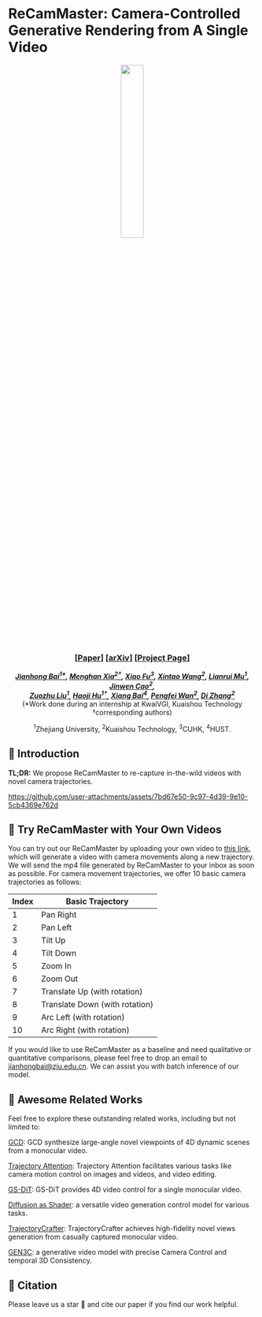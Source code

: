 # ReCamMaster: Camera-Controlled Generative Rendering from A Single Video

<div align="center">
<div align="center" style="margin-top: 0px; margin-bottom: 0px;">
<img src=https://github.com/user-attachments/assets/81ccf80e-f4b6-4a3d-b47a-e9c2ce14e34f width="30%"/>
</div>

### [<a href="https://drive.google.com/file/d/1UiJ8Yaf_GxvWvVZEmv9YaUDkKK8EaHQk/view?usp=sharing" target="_blank">Paper</a>] [<a href="https://arxiv.org/" target="_blank">arXiv</a>] [<a href="https://jianhongbai.github.io/ReCamMaster/" target="_blank">Project Page</a>]
_**[Jianhong Bai<sup>1*</sup>](https://jianhongbai.github.io/), [Menghan Xia<sup>2†</sup>](https://menghanxia.github.io/), [Xiao Fu<sup>3</sup>](https://fuxiao0719.github.io/), [Xintao Wang<sup>2</sup>](https://xinntao.github.io/), [Lianrui Mu<sup>1</sup>](https://scholar.google.com/citations?user=dCik-2YAAAAJ&hl=en), [Jinwen Cao<sup>2</sup>](https://openreview.net/profile?id=~Jinwen_Cao1), <br>[Zuozhu Liu<sup>1</sup>](https://person.zju.edu.cn/en/lzz), [Haoji Hu<sup>1†</sup>](https://person.zju.edu.cn/en/huhaoji), [Xiang Bai<sup>4</sup>](https://scholar.google.com/citations?user=UeltiQ4AAAAJ&hl=en), [Pengfei Wan<sup>2</sup>](https://scholar.google.com/citations?user=P6MraaYAAAAJ&hl=en), [Di Zhang<sup>2</sup>](https://openreview.net/profile?id=~Di_ZHANG3)**_
<br>
(*Work done during an internship at KwaiVGI, Kuaishou Technology †corresponding authors)

<sup>1</sup>Zhejiang University, <sup>2</sup>Kuaishou Technology, <sup>3</sup>CUHK, <sup>4</sup>HUST.

</div>

## 📖 Introduction

**TL;DR:** We propose ReCamMaster to re-capture in-the-wild videos with novel camera trajectories.  <br>

https://github.com/user-attachments/assets/7bd67e50-9c97-4d39-9e10-5cb4369e762d


## 🚀 Try ReCamMaster with Your Own Videos

You can try out our ReCamMaster by uploading your own video to [this link](https://docs.google.com/forms/d/e/1FAIpQLSezOzGPbm8JMXQDq6EINiDf6iXn7rV4ozj6KcbQCSAzE8Vsnw/viewform?usp=dialog), which will generate a video with camera movements along a new trajectory. We will send the mp4 file generated by ReCamMaster to your inbox as soon as possible. For camera movement trajectories, we offer 10 basic camera trajectories as follows:

| Index       | Basic Trajectory                  |
|-------------------|-----------------------------|
| 1    | Pan Right                   |
| 2 | Pan Left                    |
| 3 | Tilt Up                     |
| 4 | Tilt Down                   |
| 5 | Zoom In                     |
| 6 | Zoom Out                    |
| 7 | Translate Up (with rotation)   |
| 8 | Translate Down (with rotation) |
| 9 | Arc Left (with rotation)    |
| 10 | Arc Right (with rotation)   |

If you would like to use ReCamMaster as a baseline and need qualitative or quantitative comparisons, please feel free to drop an email to [jianhongbai@zju.edu.cn](mailto:jianhongbai@zju.edu.cn). We can assist you with batch inference of our model.

## 🤗 Awesome Related Works
Feel free to explore these outstanding related works, including but not limited to:

[GCD](https://gcd.cs.columbia.edu/): GCD synthesize large-angle novel viewpoints of 4D dynamic scenes from a monocular video.

[Trajectory Attention](https://xizaoqu.github.io/trajattn/): Trajectory Attention facilitates various tasks like camera motion control on images and videos, and video editing.

[GS-DiT](https://wkbian.github.io/Projects/GS-DiT/): GS-DiT provides 4D video control for a single monocular video.

[Diffusion as Shader](https://igl-hkust.github.io/das/): a versatile video generation control model for various tasks.

[TrajectoryCrafter](https://trajectorycrafter.github.io/): TrajectoryCrafter achieves high-fidelity novel views generation from casually captured monocular video.

[GEN3C](https://research.nvidia.com/labs/toronto-ai/GEN3C/): a generative video model with precise Camera Control and temporal 3D Consistency.

## 🌟 Citation

Please leave us a star 🌟 and cite our paper if you find our work helpful.
```

```
